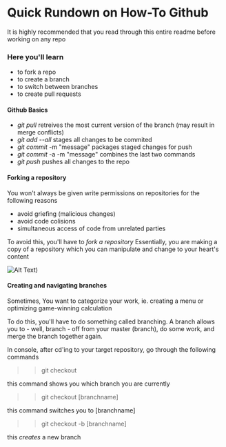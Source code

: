# Quick Rundown on How-To Github
It is highly recommended that you read through this entire readme before working on any repo

### Here you'll learn 
* to fork a repo
* to create a branch
* to switch between branches
* to create pull requests

#### Github Basics
* _git pull_ retreives the most current version of the branch (may result in merge conflicts)
* _git add --all_ stages all changes to be commited
* _git commit_ -m "message" packages staged changes for push
* _git commit_ -a -m "message" combines the last two commands
* _git push_ pushes all changes to the repo

#### Forking a repository
You won't always be given write permissions on repositories for the following reasons
* avoid griefing (malicious changes)
* avoid code colisions
* simultaneous access of code from unrelated parties

To avoid this, you'll have to *fork a repository*
Essentially, you are making a copy of a repository which you can manipulate and change to your heart's content

![Alt Text](https://media.giphy.com/media/3d4Ib9vKxMmjhJh7Q5/giphy.gif))

#### Creating and navigating branches
Sometimes, You want to categorize your work, ie. creating a menu or optimizing game-winning calculation

To do this, you'll have to do something called branching. 
A branch allows you to - well, branch - off from your master (branch), do some work, and merge the branch together again. 

In console, after cd'ing to your target repository, go through the following commands
>> git checkout 

this command shows you which branch you are currently 

>> git checkout [branchname]

this command switches you to [branchname]

>> git checkout -b [branchname]

this _creates_ a new branch
